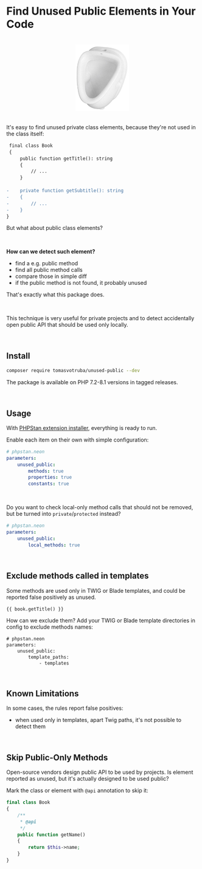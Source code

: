 # Find Unused Public Elements in Your Code

<br>

<div align="center">
    <img src="/docs/unused_public.jpg" style="width: 10em">
</div>

<br>

It's easy to find unused private class elements, because they're not used in the class itself:

```diff
 final class Book
 {
     public function getTitle(): string
     {
         // ...
     }

-    private function getSubtitle(): string
-    {
-        // ...
-    }
}
```

But what about public class elements?

<br>

**How can we detect such element?**

* find a e.g. public method
* find all public method calls
* compare those in simple diff
* if the public method is not found, it probably unused

That's exactly what this package does.

<br>

This technique is very useful for private projects and to detect accidentally open public API that should be used only locally.

<br>

## Install

```bash
composer require tomasvotruba/unused-public --dev
```

The package is available on PHP 7.2-8.1 versions in tagged releases.

<br>

## Usage

With [PHPStan extension installer](https://github.com/phpstan/extension-installer), everything is ready to run.

Enable each item on their own with simple configuration:

```yaml
# phpstan.neon
parameters:
    unused_public:
        methods: true
        properties: true
        constants: true
```

<br>

Do you want to check local-only method calls that should not be removed, but be turned into `private`/`protected` instead?

```yaml
# phpstan.neon
parameters:
    unused_public:
        local_methods: true
```

<br>

## Exclude methods called in templates

Some methods are used only in TWIG or Blade templates, and could be reported false positively as unused.

```twig
{{ book.getTitle() }}
```

How can we exclude them? Add your TWIG or Blade template directories in config to exclude methods names:


```neon
# phpstan.neon
parameters:
    unused_public:
        template_paths:
            - templates
```

<br>

## Known Limitations

In some cases, the rules report false positives:

* when used only in templates, apart Twig paths, it's not possible to detect them

<br>

## Skip Public-Only Methods

Open-source vendors design public API to be used by projects. Is element reported as unused, but it's actually designed to be used public?

Mark the class or element with `@api` annotation to skip it:

```php
final class Book
{
    /**
     * @api
     */
    public function getName()
    {
        return $this->name;
    }
}
```
